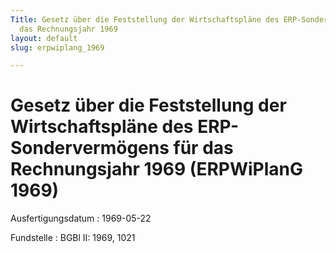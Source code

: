 ```yaml
---
Title: Gesetz über die Feststellung der Wirtschaftspläne des ERP-Sondervermögens für
  das Rechnungsjahr 1969
layout: default
slug: erpwiplang_1969

---
```


# Gesetz über die Feststellung der Wirtschaftspläne des ERP-Sondervermögens für das Rechnungsjahr 1969 (ERPWiPlanG 1969)

Ausfertigungsdatum
:   1969-05-22

Fundstelle
:   BGBl II: 1969, 1021

